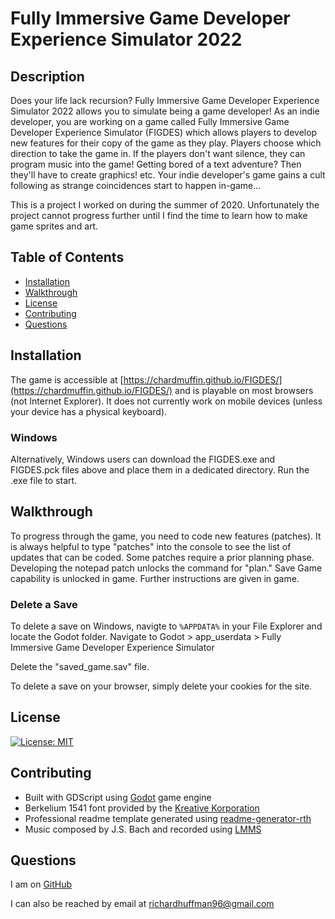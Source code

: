 # Fully Immersive Game Developer Experience Simulator 2022
## Description
Does your life lack recursion? Fully Immersive Game Developer Experience Simulator 2022 allows you to simulate being a game developer! As an indie developer, you are working on a game called Fully Immersive Game Developer Experience Simulator (FIGDES) which allows players to develop new features for their copy of the game as they play. Players choose which direction to take the game in. If the players don't want silence, they can program music into the game! Getting bored of a text adventure? Then they'll have to create graphics! etc. Your indie developer's game gains a cult following as strange coincidences start to happen in-game...
 
 
This is a project I worked on during the summer of 2020. Unfortunately the project cannot progress further until I find the time to learn how to make game sprites and art.

## Table of Contents

- [Installation](#installation)
- [Walkthrough](#walkthrough)
- [License](#license)
- [Contributing](#contributing)
- [Questions](#questions)

## Installation
The game is accessible at [https://chardmuffin.github.io/FIGDES/](https://chardmuffin.github.io/FIGDES/) and is playable on most browsers (not Internet Explorer). It does not currently work on mobile devices (unless your device has a physical keyboard).

### Windows
Alternatively, Windows users can download the FIGDES.exe and FIGDES.pck files above and place them in a dedicated directory. Run the .exe file to start.

## Walkthrough
To progress through the game, you need to code new features (patches). It is always helpful to type "patches" into the console to see the list of updates that can be coded.
Some patches require a prior planning phase. Developing the notepad patch unlocks the command for "plan."
Save Game capability is unlocked in game.
Further instructions are given in game.

### Delete a Save
To delete a save on Windows, navigte to ```%APPDATA%``` in your File Explorer and locate the Godot folder.
Navigate to Godot > app_userdata > Fully Immersive Game Developer Experience Simulator

Delete the "saved_game.sav" file.

To delete a save on your browser, simply delete your cookies for the site.

## License

[![License: MIT](https://img.shields.io/badge/License-MIT-yellow.svg)](https://opensource.org/licenses/MIT)

## Contributing

* Built with GDScript using [Godot](https://godotengine.org/) game engine
* Berkelium 1541 font provided by the [Kreative Korporation](https://www.kreativekorp.com/software/fonts/FreeLicense.txt)
* Professional readme template generated using [readme-generator-rth](https://github.com/chardmuffin/readme-generator-rth)
* Music composed by J.S. Bach and recorded using [LMMS](https://lmms.io/)

## Questions

I am on [GitHub](https://github.com/chardmuffin)

I can also be reached by email at [richardhuffman96@gmail.com](mailto:richardhuffman96@gmail.com)
